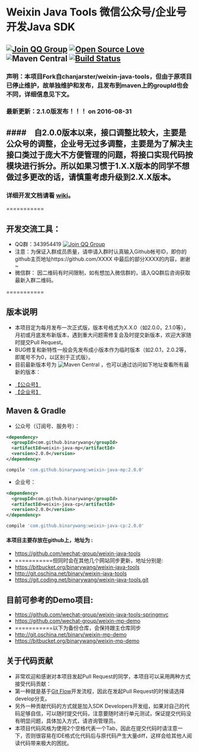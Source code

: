 # Weixin Java Tools 微信公众号/企业号开发Java SDK
## [![Join QQ Group](http://pub.idqqimg.com/wpa/images/group.png)](http://shang.qq.com/wpa/qunwpa?idkey=078f7a153d243853e24cf2b542e7a6ccbf2a592bc138080f84d11297f736ec46)  [![Open Source Love](https://badges.frapsoft.com/os/v1/open-source.svg?v=103)](https://github.com/ellerbrock/open-source-badge/)     ![Maven Central](https://img.shields.io/maven-central/v/com.github.binarywang/weixin-java-parent.svg)  [![Build Status](https://travis-ci.org/binarywang/weixin-java-tools.svg?branch=develop)](https://travis-ci.org/binarywang/weixin-java-tools)


### 声明：本项目Fork自chanjarster/weixin-java-tools，但由于原项目已停止维护，故单独维护和发布，且发布到maven上的groupId也会不同，详细信息见下文。

### 最新更新：2.1.0版发布！！！ on 2016-08-31
####　自2.0.0版本以来，接口调整比较大，主要是公众号的调整，企业号无过多调整，主要是为了解决主接口类过于庞大不方便管理的问题，将接口实现代码按模块进行拆分。所以如果习惯于1.X.X版本的同学不想做过多更改的话，请慎重考虑升级到2.X.X版本。
---

### 详细开发文档请看 [wiki](https://github.com/chanjarster/weixin-java-tools/wiki)。
===========
## 开发交流工具：
* QQ群：343954419 [![Join QQ Group](http://pub.idqqimg.com/wpa/images/group.png)](http://shang.qq.com/wpa/qunwpa?idkey=078f7a153d243853e24cf2b542e7a6ccbf2a592bc138080f84d11297f736ec46)
*  注意：为保证入群成员质量，请申请入群时认真输入Github帐号ID，即你的github主页地址https://github.com/XXXX 中最后的部分XXXX的内容，谢谢~
* 微信群： 因二维码有时间限制，如有想加入微信群的，请入QQ群后咨询获取最新入群二维码。
 
===========

## 版本说明
* 本项目定为每月发布一次正式版，版本号格式为X.X.0（如2.0.0，2.1.0等），月初或月底发布新版本，遇到重大问题需修复会及时提交新版本，欢迎大家随时提交Pull Request。
* BUG修复和新特性一般会先发布成小版本作为临时版本（如2.0.1，2.0.2等，即尾号不为0，以区别于正式版）。
* 目前最新版本号为 ![Maven Central](https://img.shields.io/maven-central/v/com.github.binarywang/weixin-java-parent.svg) ，也可以通过访问如下地址查看所有最新的版本：
- [【公众号】](http://search.maven.org/#search%7Cgav%7C1%7Cg%3A%22com.github.binarywang%22%20AND%20a%3A%22weixin-java-mp%22)
- [【企业号】](http://search.maven.org/#search%7Cgav%7C1%7Cg%3A%22com.github.binarywang%22%20AND%20a%3A%22weixin-java-cp%22)


## Maven & Gradle

* 公众号（订阅号、服务号）：
```xml
<dependency>
  <groupId>com.github.binarywang</groupId>
  <artifactId>weixin-java-mp</artifactId>
  <version>2.0.0</version>
</dependency>
```

```groovy
compile 'com.github.binarywang:weixin-java-mp:2.0.0'
```

* 企业号：
```xml
<dependency>
  <groupId>com.github.binarywang</groupId>
  <artifactId>weixin-java-cp</artifactId>
  <version>2.0.0</version>
</dependency>
```

```groovy
compile 'com.github.binarywang:weixin-java-cp:2.0.0'
```

#### 本项目主要存放在github上，地址为 :
* https://github.com/wechat-group/weixin-java-tools
* ===========但同时会在其他几个网站同步更新，地址分别是:
* https://bitbucket.org/binarywang/weixin-java-tools
* http://git.oschina.net/binary/weixin-java-tools
* https://git.coding.net/binarywang/weixin-java-tools.git


## 目前可参考的Demo项目:
* https://github.com/wechat-group/weixin-java-tools-springmvc
* https://github.com/wechat-group/weixin-mp-demo
* ===========以下为备份仓库，会保持跟主仓库同步
* http://git.oschina.net/binary/weixin-mp-demo
* https://bitbucket.org/binarywang/weixin-mp-demo

## 关于代码贡献

* 非常欢迎和感谢对本项目发起Pull Request的同学，本项目可以采用两种方式接受代码贡献：
* 第一种就是基于[Git Flow](https://www.atlassian.com/git/tutorials/comparing-workflows/gitflow-workflow)开发流程，因此在发起Pull Request的时候请选择develop分支。
* 另外一种贡献代码的方式就是加入SDK Developers开发组，如果对自己的代码足够自信，可以随时提交代码，注意要随时进行单元测试，保证提交代码没有明显问题，具体加入方式，请咨询管理员。
* 本项目代码风格为使用2个空格代表一个Tab，因此在提交代码时请注意一下，否则很容易在IDE格式化代码后与原代码产生大量diff，这样会给其他人阅读代码带来极大的困扰。
